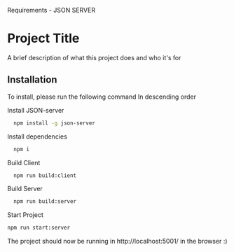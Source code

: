 Requirements - JSON SERVER

# Project Title

A brief description of what this project does and who it's for

## Installation

To install, please run the following command In descending order

Install JSON-server

```bash
  npm install -g json-server
```

Install dependencies

```bash
  npm i
```

Build Client

```bash
  npm run build:client
```

Build Server

```bash
  npm run build:server
```

Start Project

```bash
npm run start:server
```

The project should now be running in http://localhost:5001/ in the browser :)
